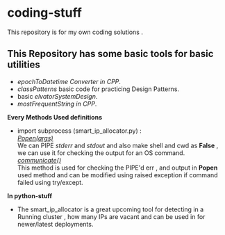# coding-stuff

This repository is for my own coding solutions .

## This Repository has some basic tools for basic utilities
- *epochToDatetime Converter in CPP*.
- *classPatterns* basic code for practicing Design Patterns.
- basic *elvatorSystemDesign*.
- *mostFrequentString in CPP*.

**Every Methods Used definitions**
- import subprocess (smart_ip_allocator.py) :<br>
<ins>*Popen(args)*</ins>  <br>
We can PIPE *stderr* and *stdout* and also make shell and cwd as **False** , we can use it for checking the output for an OS command. <br>
<ins>*communicate()*</ins> <br>
This method is used for checking the PIPE'd err , and output in **Popen** used method and can be modified using raised exception if command failed using try/except.

**In python-stuff**
- The smart_ip_allocator is a great upcoming tool for detecting in a Running cluster , how many IPs are vacant and can be used in for newer/latest deployments.